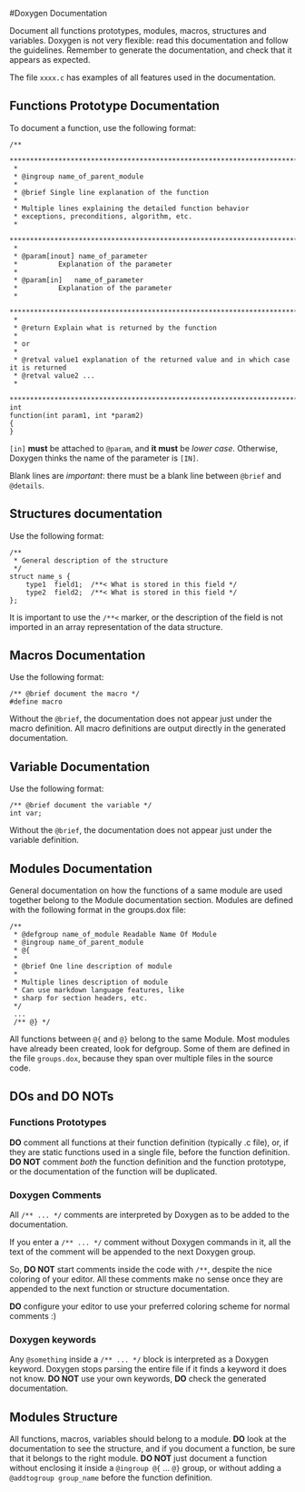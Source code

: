 #Doxygen Documentation

Document all functions prototypes, modules, macros, structures and
variables. Doxygen is not very flexible: read this documentation and
follow the guidelines. Remember to generate the documentation, and
check that it appears as expected.

The file `xxxx.c` has examples of all features used in the documentation.

## Functions Prototype Documentation
To document a function, use the following format:

```
/**
 *******************************************************************************
 *
 * @ingroup name_of_parent_module
 *
 * @brief Single line explanation of the function
 *
 * Multiple lines explaining the detailed function behavior
 * exceptions, preconditions, algorithm, etc.
 *
 *******************************************************************************
 *
 * @param[inout] name_of_parameter
 *          Explanation of the parameter
 *
 * @param[in]   name_of_parameter
 *          Explanation of the parameter
 *
 *******************************************************************************
 *
 * @return Explain what is returned by the function
 *
 * or
 *
 * @retval value1 explanation of the returned value and in which case it is returned
 * @retval value2 ...
 *
 *******************************************************************************/
int
function(int param1, int *param2)
{
}
```

`[in]` **must** be attached to `@param`, and **it must** be *lower
case*. Otherwise, Doxygen thinks the name of the parameter is `[IN]`.

Blank lines are *important*: there must be a blank line between
`@brief` and `@details`.

## Structures documentation

Use the following format:

```
/**
 * General description of the structure
 */
struct name_s {
    type1  field1;  /**< What is stored in this field */
    type2  field2;  /**< What is stored in this field */
};
```

It is important to use the `/**<` marker, or the description of the
field is not imported in an array representation of the data
structure.

## Macros Documentation

Use the following format:

```
/** @brief document the macro */
#define macro
```

Without the `@brief`, the documentation does not appear just under the
macro definition. All macro definitions are output directly in the
generated documentation.

## Variable Documentation

Use the following format:

```
/** @brief document the variable */
int var;
```

Without the `@brief`, the documentation does not appear just under the
variable definition.

## Modules Documentation

General documentation on how the functions of a same module are used
together belong to the Module documentation section. Modules are
defined with the following format in the groups.dox file:

```
/**
 * @defgroup name_of_module Readable Name Of Module
 * @ingroup name_of_parent_module
 * @{
 *
 * @brief One line description of module
 *
 * Multiple lines description of module
 * Can use markdown language features, like
 * sharp for section headers, etc.
 */
 ...
 /** @} */
```

All functions between `@{` and `@}` belong to the same Module. Most
modules have already been created, look for defgroup. Some of them are
defined in the file `groups.dox`, because they span over multiple
files in the source code.

## DOs and DO NOTs

### Functions Prototypes
**DO** comment all functions at their function definition
  (typically .c file), or, if they are static functions used in a
  single file, before the function definition. **DO NOT** comment
  *both* the function definition and the function prototype, or the
  documentation of the function will be duplicated.

### Doxygen Comments
All `/** ... */` comments are interpreted by Doxygen as to be added to
the documentation.

If you enter a `/** ... */` comment without Doxygen commands in it,
all the text of the comment will be appended to the next Doxygen
group.

So, **DO NOT** start comments inside the code with `/**`, despite the
nice coloring of your editor. All these comments make no sense once
they are appended to the next function or structure documentation.

**DO** configure your editor to use your preferred coloring scheme for
  normal comments :)

### Doxygen keywords
Any `@something` inside a `/** ... */` block is interpreted as a
Doxygen keyword. Doxygen stops parsing the entire file if it finds a
keyword it does not know. **DO NOT** use your own keywords, **DO**
check the generated documentation.

## Modules Structure
All functions, macros, variables should belong to a module. **DO**
look at the documentation to see the structure, and if you document a
function, be sure that it belongs to the right module. **DO NOT** just
document a function without enclosing it inside a `@ingroup @{`
... `@}` group, or without adding a `@addtogroup group_name` before
the function definition.
